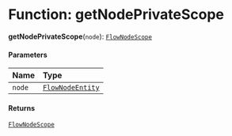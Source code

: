# Function: getNodePrivateScope

**getNodePrivateScope**(`node`): [`FlowNodeScope`](/en/auto-docs/editor/interfaces/FlowNodeScope.md)

#### Parameters

| Name | Type |
| :------ | :------ |
| `node` | [`FlowNodeEntity`](/en/auto-docs/editor/classes/FlowNodeEntity-1.md) |

#### Returns

[`FlowNodeScope`](/en/auto-docs/editor/interfaces/FlowNodeScope.md)
